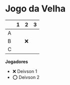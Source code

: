 # Jogo da Velha

|   | 1 | 2 | 3 |
|---|---|---|---|
| A |   |   |   |
| B |   |❌|   |
| C |   |   |   |

**Jogadores**

- ❌ Deivson 1
- ⭕ Deivson 2